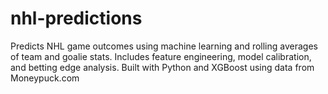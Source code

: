 # nhl-predictions
Predicts NHL game outcomes using machine learning and rolling averages of team and goalie stats. Includes feature engineering, model calibration, and betting edge analysis. Built with Python and XGBoost using data from Moneypuck.com
